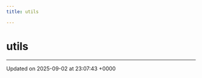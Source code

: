 ```yaml
---
title: utils

---
```


# utils








-------------------------------

Updated on 2025-09-02 at 23:07:43 +0000
